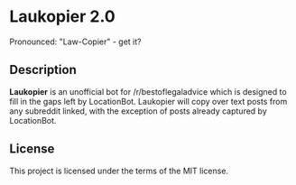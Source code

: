 # Laukopier 2.0

Pronounced: "Law-Copier" - get it?

## Description
**Laukopier** is an unofficial bot for /r/bestoflegaladvice which is designed to fill in the gaps left by LocationBot. Laukopier will copy over text posts from any subreddit linked, with the exception of posts already captured by LocationBot.

## License
This project is licensed under the terms of the MIT license.